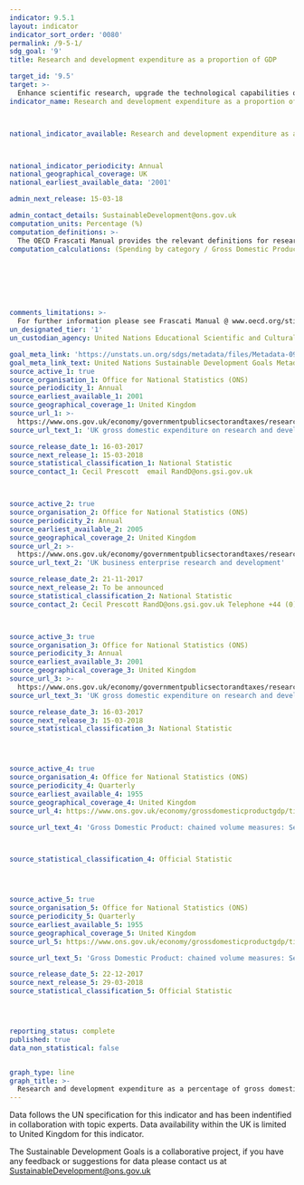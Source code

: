 ```yaml
---
indicator: 9.5.1
layout: indicator
indicator_sort_order: '0080'
permalink: /9-5-1/
sdg_goal: '9'
title: Research and development expenditure as a proportion of GDP

target_id: '9.5'
target: >-
  Enhance scientific research, upgrade the technological capabilities of industrial sectors in all countries, in particular developing countries, including, by 2030, encouraging innovation and substantially increasing the number of research and development workers per 1 million people and public and private research and development spending
indicator_name: Research and development expenditure as a proportion of GDP



national_indicator_available: Research and development expenditure as a proportion of GDP



national_indicator_periodicity: Annual
national_geographical_coverage: UK
national_earliest_available_data: '2001'

admin_next_release: 15-03-18

admin_contact_details: SustainableDevelopment@ons.gov.uk
computation_units: Percentage (%)
computation_definitions: >-
  The OECD Frascati Manual provides the relevant definitions for research and experimental development, gross domestic expenditure on R&D and researchers. Research and experimental development (R&D) comprise creative work undertaken on a systematic basis in order to increase the stock of knowledge, including knowledge of man, culture and society, and the use of this stock of knowledge to devise new applications. Intramural expenditures are all expenditures for R&D performed within a statistical unit or sector of the economy during a specific period, whatever the source of funds. Researchers are professionals engaged in the conception or creation of new knowledge, products, processes, methods and systems and also in the management of the projects concerned. GDP at chained volume measure is a series of GDP statistics adjusted for the effect of inflation to give a measure of 'real GDP'. Chained volume GDP statistics are calculated by measuring output using the price level of the preceding year and then linking the statistics to give a reflection of actual output changes and excluding any monetary (inflationary) change.
computation_calculations: (Spending by category / Gross Domestic Product) * 100







comments_limitations: >-
  For further information please see Frascati Manual @ www.oecd.org/sti/frascatimanua
un_designated_tier: '1'
un_custodian_agency: United Nations Educational Scientific and Cultural Organization (UNESCO)

goal_meta_link: 'https://unstats.un.org/sdgs/metadata/files/Metadata-09-05-01.pdf'
goal_meta_link_text: United Nations Sustainable Development Goals Metadata (PDF 382 KB)
source_active_1: true
source_organisation_1: Office for National Statistics (ONS)
source_periodicity_1: Annual
source_earliest_available_1: 2001
source_geographical_coverage_1: United Kingdom
source_url_1: >-
  https://www.ons.gov.uk/economy/governmentpublicsectorandtaxes/researchanddevelopmentexpenditure/datasets/ukgrossdomesticexpenditureonresearchanddevelopment
source_url_text_1: 'UK gross domestic expenditure on research and development dataset'

source_release_date_1: 16-03-2017
source_next_release_1: 15-03-2018
source_statistical_classification_1: National Statistic
source_contact_1: Cecil Prescott  email RandD@ons.gsi.gov.uk



source_active_2: true
source_organisation_2: Office for National Statistics (ONS)
source_periodicity_2: Annual
source_earliest_available_2: 2005
source_geographical_coverage_2: United Kingdom
source_url_2: >-
  https://www.ons.gov.uk/economy/governmentpublicsectorandtaxes/researchanddevelopmentexpenditure/datasets/ukbusinessenterpriseresearchanddevelopment
source_url_text_2: 'UK business enterprise research and development'

source_release_date_2: 21-11-2017
source_next_release_2: To be announced
source_statistical_classification_2: National Statistic
source_contact_2: Cecil Prescott RandD@ons.gsi.gov.uk Telephone +44 (0)1633 456767



source_active_3: true
source_organisation_3: Office for National Statistics (ONS)
source_periodicity_3: Annual
source_earliest_available_3: 2001
source_geographical_coverage_3: United Kingdom
source_url_3: >-
  https://www.ons.gov.uk/economy/governmentpublicsectorandtaxes/researchanddevelopmentexpenditure/datasets/ukgrossdomesticexpenditureonresearchanddevelopmentregionaltables
source_url_text_3: 'UK gross domestic expenditure on research and development regional dataset'

source_release_date_3: 16-03-2017
source_next_release_3: 15-03-2018
source_statistical_classification_3: National Statistic




source_active_4: true
source_organisation_4: Office for National Statistics (ONS)
source_periodicity_4: Quarterly
source_earliest_available_4: 1955
source_geographical_coverage_4: United Kingdom
source_url_4: https://www.ons.gov.uk/economy/grossdomesticproductgdp/timeseries/abmi/qna

source_url_text_4: 'Gross Domestic Product: chained volume measures: Seasonally adjusted £m'



source_statistical_classification_4: Official Statistic 




source_active_5: true
source_organisation_5: Office for National Statistics (ONS)
source_periodicity_5: Quarterly
source_earliest_available_5: 1955
source_geographical_coverage_5: United Kingdom
source_url_5: https://www.ons.gov.uk/economy/grossdomesticproductgdp/timeseries/abmi/qna

source_url_text_5: 'Gross Domestic Product: chained volume measures: Seasonally adjusted £m'

source_release_date_5: 22-12-2017
source_next_release_5: 29-03-2018
source_statistical_classification_5: Official Statistic 




reporting_status: complete
published: true
data_non_statistical: false


graph_type: line
graph_title: >-
  Research and development expenditure as a percentage of gross domestic product (GDP)
---
```

Data follows the UN specification for this indicator and has been indentified in collaboration with topic experts. Data availability within the UK is limited to United Kingdom for this indicator.
  
The Sustainable Development Goals is a collaborative project, if you have any feedback or suggestions for data please contact us at <SustainableDevelopment@ons.gov.uk>


